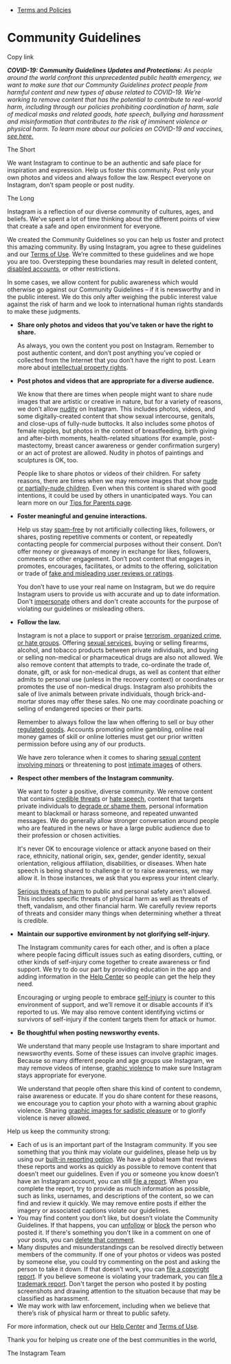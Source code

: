 *   [Terms and Policies](https://help.instagram.com/1417489251945243/?helpref=breadcrumb)

Community Guidelines
====================

Copy link

_**COVID-19: Community Guidelines Updates and Protections:** As people around the world confront this unprecedented public health emergency, we want to make sure that our Community Guidelines protect people from harmful content and new types of abuse related to COVID-19. We’re working to remove content that has the potential to contribute to real-world harm, including through our policies prohibiting coordination of harm, sale of medical masks and related goods, hate speech, bullying and harassment and misinformation that contributes to the risk of imminent violence or physical harm. To learn more about our policies on COVID-19 and vaccines, [see here.](https://help.instagram.com/697825587576762?helpref=faq_content)_

The Short

We want Instagram to continue to be an authentic and safe place for inspiration and expression. Help us foster this community. Post only your own photos and videos and always follow the law. Respect everyone on Instagram, don’t spam people or post nudity.

The Long

Instagram is a reflection of our diverse community of cultures, ages, and beliefs. We’ve spent a lot of time thinking about the different points of view that create a safe and open environment for everyone.

We created the Community Guidelines so you can help us foster and protect this amazing community. By using Instagram, you agree to these guidelines and our [Terms of Use](https://www.instagram.com/legal/terms). We’re committed to these guidelines and we hope you are too. Overstepping these boundaries may result in deleted content, [disabled accounts](https://help.instagram.com/366993040048856?helpref=faq_content), or other restrictions.

In some cases, we allow content for public awareness which would otherwise go against our Community Guidelines – if it is newsworthy and in the public interest. We do this only after weighing the public interest value against the risk of harm and we look to international human rights standards to make these judgments.

*   **Share only photos and videos that you’ve taken or have the right to share.**
    
    As always, you own the content you post on Instagram. Remember to post authentic content, and don’t post anything you’ve copied or collected from the Internet that you don’t have the right to post. Learn more about [intellectual property rights](https://help.instagram.com/126382350847838?helpref=faq_content).
    
*   **Post photos and videos that are appropriate for a diverse audience.**
    
    We know that there are times when people might want to share nude images that are artistic or creative in nature, but for a variety of reasons, we don’t allow [nudity](https://l.instagram.com/?u=https%3A%2F%2Fwww.facebook.com%2Fcommunitystandards%2Fadult_nudity_sexual_activity&e=AT1m9rLsiI74tqxcRcl6rqnYqqypScUOnN-rOA3eMCFQPm_jVIMzL-ucfGUazBQLm7pc7f2SkZBqG2DmR2aFL_d_WZQ5hjmyglklcygMtgXQn0FehfcIl7cJnNml9Y_h4DLVVeZGCMkPjkSL6wU8c6Ujz2sAfsZT-dFnSQ) on Instagram. This includes photos, videos, and some digitally-created content that show sexual intercourse, genitals, and close-ups of fully-nude buttocks. It also includes some photos of female nipples, but photos in the context of breastfeeding, birth giving and after-birth moments, health-related situations (for example, post-mastectomy, breast cancer awareness or gender confirmation surgery) or an act of protest are allowed. Nudity in photos of paintings and sculptures is OK, too.
    
    People like to share photos or videos of their children. For safety reasons, there are times when we may remove images that show [nude or partially-nude children](https://l.instagram.com/?u=https%3A%2F%2Fwww.facebook.com%2Fcommunitystandards%2Fchild_nudity_sexual_exploitation&e=AT1m9rLsiI74tqxcRcl6rqnYqqypScUOnN-rOA3eMCFQPm_jVIMzL-ucfGUazBQLm7pc7f2SkZBqG2DmR2aFL_d_WZQ5hjmyglklcygMtgXQn0FehfcIl7cJnNml9Y_h4DLVVeZGCMkPjkSL6wU8c6Ujz2sAfsZT-dFnSQ). Even when this content is shared with good intentions, it could be used by others in unanticipated ways. You can learn more on our [Tips for Parents page](https://help.instagram.com/154475974694511/?helpref=faq_content).
    
*   **Foster meaningful and genuine interactions.**
    
    Help us stay [spam-free](https://l.instagram.com/?u=https%3A%2F%2Fwww.facebook.com%2Fcommunitystandards%2Fspam&e=AT1m9rLsiI74tqxcRcl6rqnYqqypScUOnN-rOA3eMCFQPm_jVIMzL-ucfGUazBQLm7pc7f2SkZBqG2DmR2aFL_d_WZQ5hjmyglklcygMtgXQn0FehfcIl7cJnNml9Y_h4DLVVeZGCMkPjkSL6wU8c6Ujz2sAfsZT-dFnSQ) by not artificially collecting likes, followers, or shares, posting repetitive comments or content, or repeatedly contacting people for commercial purposes without their consent. Don’t offer money or giveaways of money in exchange for likes, followers, comments or other engagement. Don’t post content that engages in, promotes, encourages, facilitates, or admits to the offering, solicitation or trade of [fake and misleading user reviews or ratings](https://l.instagram.com/?u=https%3A%2F%2Fwww.facebook.com%2Fcommunitystandards%2Ffraud_deception&e=AT1m9rLsiI74tqxcRcl6rqnYqqypScUOnN-rOA3eMCFQPm_jVIMzL-ucfGUazBQLm7pc7f2SkZBqG2DmR2aFL_d_WZQ5hjmyglklcygMtgXQn0FehfcIl7cJnNml9Y_h4DLVVeZGCMkPjkSL6wU8c6Ujz2sAfsZT-dFnSQ).
    
    You don’t have to use your real name on Instagram, but we do require Instagram users to provide us with accurate and up to date information. Don't [impersonate](https://l.instagram.com/?u=https%3A%2F%2Fwww.facebook.com%2Fcommunitystandards%2Fmisrepresentation&e=AT1m9rLsiI74tqxcRcl6rqnYqqypScUOnN-rOA3eMCFQPm_jVIMzL-ucfGUazBQLm7pc7f2SkZBqG2DmR2aFL_d_WZQ5hjmyglklcygMtgXQn0FehfcIl7cJnNml9Y_h4DLVVeZGCMkPjkSL6wU8c6Ujz2sAfsZT-dFnSQ) others and don't create accounts for the purpose of violating our guidelines or misleading others.
    
*   **Follow the law.**
    
    Instagram is not a place to support or praise [terrorism, organized crime, or hate groups](https://l.instagram.com/?u=https%3A%2F%2Fwww.facebook.com%2Fcommunitystandards%2Fdangerous_individuals_organizations&e=AT1m9rLsiI74tqxcRcl6rqnYqqypScUOnN-rOA3eMCFQPm_jVIMzL-ucfGUazBQLm7pc7f2SkZBqG2DmR2aFL_d_WZQ5hjmyglklcygMtgXQn0FehfcIl7cJnNml9Y_h4DLVVeZGCMkPjkSL6wU8c6Ujz2sAfsZT-dFnSQ). Offering [sexual services](https://l.instagram.com/?u=https%3A%2F%2Fwww.facebook.com%2Fcommunitystandards%2Fsexual_solicitation&e=AT1m9rLsiI74tqxcRcl6rqnYqqypScUOnN-rOA3eMCFQPm_jVIMzL-ucfGUazBQLm7pc7f2SkZBqG2DmR2aFL_d_WZQ5hjmyglklcygMtgXQn0FehfcIl7cJnNml9Y_h4DLVVeZGCMkPjkSL6wU8c6Ujz2sAfsZT-dFnSQ), buying or selling firearms, alcohol, and tobacco products between private individuals, and buying or selling non-medical or pharmaceutical drugs are also not allowed. We also remove content that attempts to trade, co-ordinate the trade of, donate, gift, or ask for non-medical drugs, as well as content that either admits to personal use (unless in the recovery context) or coordinates or promotes the use of non-medical drugs. Instagram also prohibits the sale of live animals between private individuals, though brick-and-mortar stores may offer these sales. No one may coordinate poaching or selling of endangered species or their parts.
    
    Remember to always follow the law when offering to sell or buy other [regulated goods](https://l.instagram.com/?u=https%3A%2F%2Fwww.facebook.com%2Fcommunitystandards%2Fregulated_goods&e=AT1m9rLsiI74tqxcRcl6rqnYqqypScUOnN-rOA3eMCFQPm_jVIMzL-ucfGUazBQLm7pc7f2SkZBqG2DmR2aFL_d_WZQ5hjmyglklcygMtgXQn0FehfcIl7cJnNml9Y_h4DLVVeZGCMkPjkSL6wU8c6Ujz2sAfsZT-dFnSQ). Accounts promoting online gambling, online real money games of skill or online lotteries must get our prior written permission before using any of our products.
    
    We have zero tolerance when it comes to sharing [sexual content involving minors](https://l.instagram.com/?u=https%3A%2F%2Fwww.facebook.com%2Fcommunitystandards%2Fchild_nudity_sexual_exploitation&e=AT1m9rLsiI74tqxcRcl6rqnYqqypScUOnN-rOA3eMCFQPm_jVIMzL-ucfGUazBQLm7pc7f2SkZBqG2DmR2aFL_d_WZQ5hjmyglklcygMtgXQn0FehfcIl7cJnNml9Y_h4DLVVeZGCMkPjkSL6wU8c6Ujz2sAfsZT-dFnSQ) or threatening to post [intimate images](https://l.instagram.com/?u=https%3A%2F%2Fwww.facebook.com%2Fcommunitystandards%2Fsexual_exploitation_adults&e=AT1m9rLsiI74tqxcRcl6rqnYqqypScUOnN-rOA3eMCFQPm_jVIMzL-ucfGUazBQLm7pc7f2SkZBqG2DmR2aFL_d_WZQ5hjmyglklcygMtgXQn0FehfcIl7cJnNml9Y_h4DLVVeZGCMkPjkSL6wU8c6Ujz2sAfsZT-dFnSQ) of others.
    
*   **Respect other members of the Instagram community.**
    
    We want to foster a positive, diverse community. We remove content that contains [credible threats](https://l.instagram.com/?u=https%3A%2F%2Fwww.facebook.com%2Fcommunitystandards%2Fcredible_violence&e=AT1m9rLsiI74tqxcRcl6rqnYqqypScUOnN-rOA3eMCFQPm_jVIMzL-ucfGUazBQLm7pc7f2SkZBqG2DmR2aFL_d_WZQ5hjmyglklcygMtgXQn0FehfcIl7cJnNml9Y_h4DLVVeZGCMkPjkSL6wU8c6Ujz2sAfsZT-dFnSQ) or [hate speech](https://l.instagram.com/?u=https%3A%2F%2Fwww.facebook.com%2Fcommunitystandards%2Fhate_speech&e=AT1m9rLsiI74tqxcRcl6rqnYqqypScUOnN-rOA3eMCFQPm_jVIMzL-ucfGUazBQLm7pc7f2SkZBqG2DmR2aFL_d_WZQ5hjmyglklcygMtgXQn0FehfcIl7cJnNml9Y_h4DLVVeZGCMkPjkSL6wU8c6Ujz2sAfsZT-dFnSQ), content that targets private individuals to [degrade or shame them](https://l.instagram.com/?u=https%3A%2F%2Fwww.facebook.com%2Fcommunitystandards%2Fbullying&e=AT1m9rLsiI74tqxcRcl6rqnYqqypScUOnN-rOA3eMCFQPm_jVIMzL-ucfGUazBQLm7pc7f2SkZBqG2DmR2aFL_d_WZQ5hjmyglklcygMtgXQn0FehfcIl7cJnNml9Y_h4DLVVeZGCMkPjkSL6wU8c6Ujz2sAfsZT-dFnSQ), personal information meant to blackmail or harass someone, and repeated unwanted messages. We do generally allow stronger conversation around people who are featured in the news or have a large public audience due to their profession or chosen activities.
    
    It's never OK to encourage violence or attack anyone based on their race, ethnicity, national origin, sex, gender, gender identity, sexual orientation, religious affiliation, disabilities, or diseases. When hate speech is being shared to challenge it or to raise awareness, we may allow it. In those instances, we ask that you express your intent clearly.
    
    [Serious threats of harm](https://l.instagram.com/?u=https%3A%2F%2Fwww.facebook.com%2Fcommunitystandards%2Fcredible_violence&e=AT1m9rLsiI74tqxcRcl6rqnYqqypScUOnN-rOA3eMCFQPm_jVIMzL-ucfGUazBQLm7pc7f2SkZBqG2DmR2aFL_d_WZQ5hjmyglklcygMtgXQn0FehfcIl7cJnNml9Y_h4DLVVeZGCMkPjkSL6wU8c6Ujz2sAfsZT-dFnSQ) to public and personal safety aren't allowed. This includes specific threats of physical harm as well as threats of theft, vandalism, and other financial harm. We carefully review reports of threats and consider many things when determining whether a threat is credible.
    
*   **Maintain our supportive environment by not glorifying self-injury.**
    
    The Instagram community cares for each other, and is often a place where people facing difficult issues such as eating disorders, cutting, or other kinds of self-injury come together to create awareness or find support. We try to do our part by providing education in the app and adding information in the [Help Center](https://help.instagram.com/) so people can get the help they need.
    
    Encouraging or urging people to embrace [self-injury](https://l.instagram.com/?u=https%3A%2F%2Fwww.facebook.com%2Fcommunitystandards%2Fsuicide_self_injury_violence&e=AT1m9rLsiI74tqxcRcl6rqnYqqypScUOnN-rOA3eMCFQPm_jVIMzL-ucfGUazBQLm7pc7f2SkZBqG2DmR2aFL_d_WZQ5hjmyglklcygMtgXQn0FehfcIl7cJnNml9Y_h4DLVVeZGCMkPjkSL6wU8c6Ujz2sAfsZT-dFnSQ) is counter to this environment of support, and we’ll remove it or disable accounts if it’s reported to us. We may also remove content identifying victims or survivors of self-injury if the content targets them for attack or humor.
    
*   **Be thoughtful when posting newsworthy events.**
    
    We understand that many people use Instagram to share important and newsworthy events. Some of these issues can involve graphic images. Because so many different people and age groups use Instagram, we may remove videos of intense, [graphic violence](https://l.instagram.com/?u=https%3A%2F%2Fwww.facebook.com%2Fcommunitystandards%2Fgraphic_violence&e=AT1m9rLsiI74tqxcRcl6rqnYqqypScUOnN-rOA3eMCFQPm_jVIMzL-ucfGUazBQLm7pc7f2SkZBqG2DmR2aFL_d_WZQ5hjmyglklcygMtgXQn0FehfcIl7cJnNml9Y_h4DLVVeZGCMkPjkSL6wU8c6Ujz2sAfsZT-dFnSQ) to make sure Instagram stays appropriate for everyone.
    
    We understand that people often share this kind of content to condemn, raise awareness or educate. If you do share content for these reasons, we encourage you to caption your photo with a warning about graphic violence. Sharing [graphic images for sadistic pleasure](https://l.instagram.com/?u=https%3A%2F%2Fwww.facebook.com%2Fcommunitystandards%2Fcruel_insensitive&e=AT1m9rLsiI74tqxcRcl6rqnYqqypScUOnN-rOA3eMCFQPm_jVIMzL-ucfGUazBQLm7pc7f2SkZBqG2DmR2aFL_d_WZQ5hjmyglklcygMtgXQn0FehfcIl7cJnNml9Y_h4DLVVeZGCMkPjkSL6wU8c6Ujz2sAfsZT-dFnSQ) or to glorify violence is never allowed.
    

Help us keep the community strong:

*   Each of us is an important part of the Instagram community. If you see something that you think may violate our guidelines, please help us by using our [built-in reporting option](https://help.instagram.com/165828726894770?helpref=faq_content). We have a global team that reviews these reports and works as quickly as possible to remove content that doesn’t meet our guidelines. Even if you or someone you know doesn’t have an Instagram account, you can still [file a report](https://help.instagram.com/contact/383679321740945). When you complete the report, try to provide as much information as possible, such as links, usernames, and descriptions of the content, so we can find and review it quickly. We may remove entire posts if either the imagery or associated captions violate our guidelines.
*   You may find content you don’t like, but doesn’t violate the Community Guidelines. If that happens, you can [unfollow](https://help.instagram.com/286340048138725?helpref=faq_content) or [block](https://help.instagram.com/426700567389543/?helpref=faq_content) the person who posted it. If there's something you don't like in a comment on one of your posts, you can [delete that comment](https://help.instagram.com/289098941190483?helpref=faq_content).
*   Many disputes and misunderstandings can be resolved directly between members of the community. If one of your photos or videos was posted by someone else, you could try commenting on the post and asking the person to take it down. If that doesn’t work, you can [file a copyright report](https://help.instagram.com/126382350847838?helpref=faq_content). If you believe someone is violating your trademark, you can [file a trademark report](https://help.instagram.com/222826637847963?helpref=faq_content). Don't target the person who posted it by posting screenshots and drawing attention to the situation because that may be classified as harassment.
*   We may work with law enforcement, including when we believe that there’s risk of physical harm or threat to public safety.

For more information, check out our [Help Center](https://help.instagram.com/) and [Terms of Use](https://l.instagram.com/?u=http%3A%2F%2Finstagram.com%2Flegal%2Fterms%2F%23&e=AT1m9rLsiI74tqxcRcl6rqnYqqypScUOnN-rOA3eMCFQPm_jVIMzL-ucfGUazBQLm7pc7f2SkZBqG2DmR2aFL_d_WZQ5hjmyglklcygMtgXQn0FehfcIl7cJnNml9Y_h4DLVVeZGCMkPjkSL6wU8c6Ujz2sAfsZT-dFnSQ).

Thank you for helping us create one of the best communities in the world,

The Instagram Team